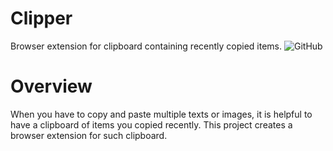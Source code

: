 # Clipper
Browser extension for clipboard containing recently copied items.
![GitHub](https://img.shields.io/github/license/ChangSuNam/Clipper)

# Overview
When you have to copy and paste multiple texts or images, it is helpful to have a clipboard of items you copied recently. This project creates a browser extension for such clipboard.

